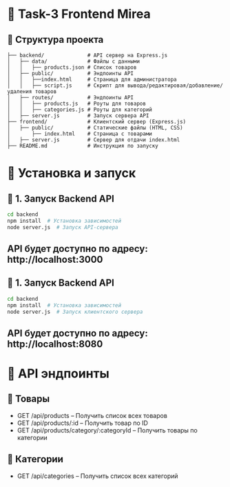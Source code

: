 
# 🛒 Task-3 Frontend Mirea

## 📁 Структура проекта
```plaintext
├── backend/              # API сервер на Express.js
│   ├── data/             # Файлы с данными
│   │   ├── products.json # Список товаров
│   ├── public/           # Эндпоинты API
│   │   ├──index.html     # Страница для администратора
│   │   ├── script.js     # Скрипт для вывода/редактировая/добавление/удаления товаров
│   ├── routes/           # Эндпоинты API
│   │   ├── products.js   # Роуты для товаров
│   │   ├── categories.js # Роуты для категорий
│   ├── server.js         # Запуск сервера API
├── frontend/             # Клиентский сервер (Express.js)
│   ├── public/           # Статические файлы (HTML, CSS)
│       ├── index.html    # Страница с товарами
│   ├── server.js         # Сервер для отдачи index.html
├── README.md             # Инструкция по запуску
```

# 🚀 Установка и запуск

## 🔧 1. Запуск Backend API
```sh
cd backend
npm install  # Установка зависимостей
node server.js  # Запуск API-сервера
```
## API будет доступно по адресу: http://localhost:3000

## 🔧 1. Запуск Backend API
```sh
cd backend
npm install  # Установка зависимостей
node server.js  # Запуск клиентского сервера
```
## API будет доступно по адресу: http://localhost:8080

# 📌 API эндпоинты
## 🔹 Товары
  * GET /api/products – Получить список всех товаров
  * GET /api/products/:id – Получить товар по ID
  * GET /api/products/category/:categoryId – Получить товары по категории
## 🔹 Категории
  * GET /api/categories – Получить список всех категорий
